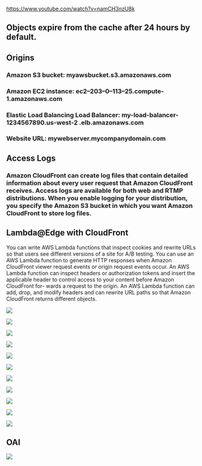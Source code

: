 https://www.youtube.com/watch?v=namCH3nzU8k

## Objects expire from the cache after 24 hours by default.

## Origins
 
### Amazon S3 bucket: myawsbucket.s3.amazonaws.com
### Amazon EC2 instance: ec2–203–0–113–25.compute-1.amazonaws.com
### Elastic Load Balancing Load Balancer: my-load-balancer-1234567890.us-west-2 .elb.amazonaws.com
### Website URL: mywebserver.mycompanydomain.com

## Access Logs
### Amazon CloudFront can create log files that contain detailed information about every user request that Amazon CloudFront receives. Access logs are available for both web and RTMP distributions. When you enable logging for your distribution, you specify the Amazon S3 bucket in which you want Amazon CloudFront to store log files.

## Lambda@Edge with CloudFront
You can write AWS Lambda functions that inspect cookies and rewrite URLs so that users see different versions of a site for A/B testing.
You can use an AWS Lambda function to generate HTTP responses when Amazon CloudFront viewer request events or origin request events occur.
An AWS Lambda function can inspect headers or authorization tokens and insert the applicable header to control access to your content before Amazon CloudFront for- wards a request to the origin.
An AWS Lambda function can add, drop, and modify headers and can rewrite URL paths so that Amazon CloudFront returns different objects.

![](https://user-images.githubusercontent.com/26511983/72228843-ddf9d080-356f-11ea-9d51-56205aabff02.png)

![](https://user-images.githubusercontent.com/26511983/72228890-2ca76a80-3570-11ea-9510-70c05edb7028.png)

![](https://user-images.githubusercontent.com/26511983/72228913-58c2eb80-3570-11ea-840e-9da9b85d4934.png)

![](https://user-images.githubusercontent.com/26511983/72228929-80b24f00-3570-11ea-9987-52e0829daeeb.png)

![](https://user-images.githubusercontent.com/26511983/70857294-5017c080-1eb1-11ea-9443-a998d216776e.png)

![](https://user-images.githubusercontent.com/26511983/70857304-750c3380-1eb1-11ea-8582-4f38c5408235.png)

![](https://user-images.githubusercontent.com/26511983/72228362-92ddbe80-356b-11ea-967e-b1b1e5af1cec.png)

![](https://user-images.githubusercontent.com/26511983/72228699-b3f3de80-356e-11ea-9306-212032ff9c49.png)

![](https://user-images.githubusercontent.com/26511983/72228761-29f84580-356f-11ea-87bf-632fdc779d51.png)

![](https://user-images.githubusercontent.com/26511983/72228775-3bd9e880-356f-11ea-9ef2-2b7b5600b070.png)

![](https://user-images.githubusercontent.com/26511983/72228790-544a0300-356f-11ea-9690-56b87d73cd0e.png)

## OAI 
![](https://user-images.githubusercontent.com/26511983/74089609-93814c00-4a68-11ea-8292-f768c9528a79.png)

